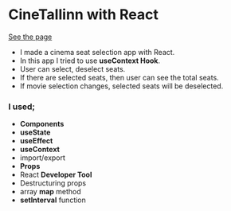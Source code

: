 # CineTallinn with React

[See the page](https://cine-tallinn-react.vercel.app/)

- I made a cinema seat selection app with React. 
- In this app I tried to use <b>useContext Hook</b>.
- User can select, deselect seats. 
- If there are selected seats, then user can see the total seats.
- If movie selection changes, selected seats will be deselected.

### I used;
  - <b>Components</b>
  - <b>useState</b>
  - <b>useEffect</b>
  - <b>useContext</b>
  - import/export
  - <b>Props</b>
  - React <b>Developer Tool</b>
  - Destructuring props
  - array <b>map</b> method
  - <b>setInterval</b> function
  